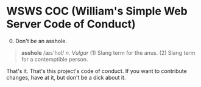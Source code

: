 # WSWS COC (William's Simple Web Server Code of Conduct)

0. Don't be an asshole.

> **asshole** /æs'hol/ _n. Vulgar_ (1) Slang term for the anus.  (2) Slang term for a contemptible
> person.

That's it.  That's this project's code of conduct.  If you want to contribute changes, have at it,
but don't be a dick about it.

